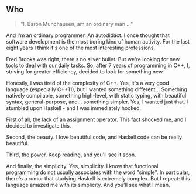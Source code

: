 Who
---

> "I, Baron Munchausen, am an ordinary man ..."

And I'm an ordinary programmer. An autodidact. I once thought that software development is the most boring kind of human activity. For the last eight years I think it's one of the most interesting professions.

Fred Brooks was right, there's no silver bullet. But we're looking for new tools to deal with our daily tasks. So, after 7 years of programming in C++, I, striving for greater efficiency, decided to look for something new.

Honestly, I was tired of the complexity of C++. Yes, it's a very good language (especially C++11), but I wanted something different... Something natively compilable, something high-level, with static typing, with beautiful syntax, general-purpose, and... something simpler. Yes, I wanted just that. I stumbled upon Haskell - and I was immediately hooked.

First of all, the lack of an assignment operator. This fact shocked me, and I decided to investigate this.

Second, the beauty. I love beautiful code, and Haskell code can be really beautiful.

Third, the power. Keep reading, and you'll see it soon.

And finally, the simplicity. Yes, simplicity. I know that functional programming do not usually associates with the word "simple". In particular, there's a rumor that studying Haskell is extremely complex. But I repeat: this language amazed me with its simplicity. And you'll see what I mean.
